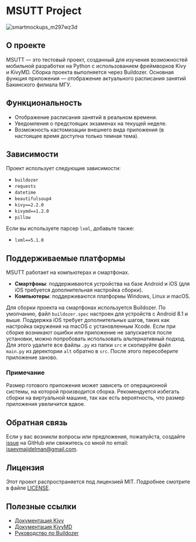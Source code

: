 # MSUTT Project

![smartmockups_m297wz3d](https://github.com/user-attachments/assets/49c4ce31-e979-463b-aa82-00dbd08f4fa1)

## О проекте
MSUTT — это тестовый проект, созданный для изучения возможностей мобильной разработки на Python с использованием фреймворков Kivy и KivyMD. Сборка проекта выполняется через Buildozer. Основная функция приложения — отображение актуального расписания занятий Бакинского филиала МГУ. 

## Функциональность
- Отображение расписания занятий в реальном времени.
- Уведомления о предстоящих экзаменах на текущей неделе.
- Возможность кастомизации внешнего вида приложения (в настоящее время доступна только темная тема).

## Зависимости
Проект использует следующие зависимости:
- `buildozer`
- `requests`
- `datetime`
- `beautifulsoup4`
- `kivy==2.2.0`
- `kivymd==1.2.0`
- `pillow`

Если вы используете парсер `lxml`, добавьте также:
- `lxml==5.1.0`

## Поддерживаемые платформы
MSUTT работает на компьютерах и смартфонах.

- **Смартфоны**: поддерживаются устройства на базе Android и iOS (для iOS требуется дополнительная настройка сборки).
- **Компьютеры**: поддерживаются платформы Windows, Linux и macOS.

Для сборки проекта на смартфонах используется Buildozer. По умолчанию, файл `buildozer.spec` настроен для устройств с Android 8.1 и выше. Поддержка iOS требует дополнительных шагов, таких как настройка окружения на macOS с установленным Xcode. Если при сборке возникают ошибки или приложение не запускается после установки, можно попробовать использовать альтернативный подход. Для этого удалите все файлы `.py` из папки `src` и скопируйте файл `main.py` из деректории `alt` обратно в `src`. После этого пересоберите приложение заново.

### Примечание  
Размер готового приложения может зависеть от операционной системы, на которой производится сборка. Рекомендуется избегать сборки на виртуальной машине, так как есть вероятность, что размер приложения увеличится вдвое.

## Обратная связь
Если у вас возникли вопросы или предложения, пожалуйста, создайте [issue](https://github.com/MajidIsaev/MSUTT/issues) на GitHub или свяжитесь со мной по email: isaevmajidelman@gmail.com.

## Лицензия
Этот проект распространяется под лицензией MIT. Подробнее смотрите в файле [LICENSE](LICENSE).

## Полезные ссылки
- [Документация Kivy](https://kivy.org/doc/stable/)
- [Документация KivyMD](https://kivymd.readthedocs.io/en/1.1.1/)
- [Руководство по Buildozer](https://buildozer.readthedocs.io/en/latest/)
